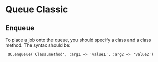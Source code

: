 # Queue Classic

## Enqueue
To place a job onto the queue, you should specify a class and a class method. The syntax should be:

` QC.enqueue('Class.method', :arg1 => 'value1', :arg2 => 'value2')`
